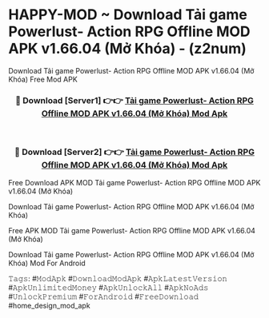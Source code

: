 # HAPPY-MOD ~ Download Tải game Powerlust- Action RPG Offline MOD APK v1.66.04 (Mở Khóa) - (z2num)
Download Tải game Powerlust- Action RPG Offline MOD APK v1.66.04 (Mở Khóa) Free Mod APK

<div align="center">
<h3>🔴 Download [Server1] 👉👉 <a href="https://apk-comot.site?title=Tải_game_Powerlust-_Action_RPG_Offline_MOD_APK_v1.66.04_(Mở_Khóa)">Tải game Powerlust- Action RPG Offline MOD APK v1.66.04 (Mở Khóa) Mod Apk</a></h3><br>

<h3>🔴 Download [Server2] 👉👉 <a href="https://apk-comot.site?title=Tải_game_Powerlust-_Action_RPG_Offline_MOD_APK_v1.66.04_(Mở_Khóa)">Tải game Powerlust- Action RPG Offline MOD APK v1.66.04 (Mở Khóa) Mod Apk</a></h3>
</div>


Free Download APK MOD Tải game Powerlust- Action RPG Offline MOD APK v1.66.04 (Mở Khóa)

Download Tải game Powerlust- Action RPG Offline MOD APK v1.66.04 (Mở Khóa) 

Free APK MOD Tải game Powerlust- Action RPG Offline MOD APK v1.66.04 (Mở Khóa) 

Download Tải game Powerlust- Action RPG Offline MOD APK v1.66.04 (Mở Khóa) Mod For Android

𝚃𝚊𝚐𝚜: #𝙼𝚘𝚍𝙰𝚙𝚔 #𝙳𝚘𝚠𝚗𝚕𝚘𝚊𝚍𝙼𝚘𝚍𝙰𝚙𝚔 #𝙰𝚙𝚔𝙻𝚊𝚝𝚎𝚜𝚝𝚅𝚎𝚛𝚜𝚒𝚘𝚗 #𝙰𝚙𝚔𝚄𝚗𝚕𝚒𝚖𝚒𝚝𝚎𝚍𝙼𝚘𝚗𝚎𝚢 #𝙰𝚙𝚔𝚄𝚗𝚕𝚘𝚌𝚔𝙰𝚕𝚕 #𝙰𝚙𝚔𝙽𝚘𝙰𝚍𝚜 #𝚄𝚗𝚕𝚘𝚌𝚔𝙿𝚛𝚎𝚖𝚒𝚞𝚖 #𝙵𝚘𝚛𝙰𝚗𝚍𝚛𝚘𝚒𝚍 #𝙵𝚛𝚎𝚎𝙳𝚘𝚠𝚗𝚕𝚘𝚊𝚍 #home_design_mod_apk